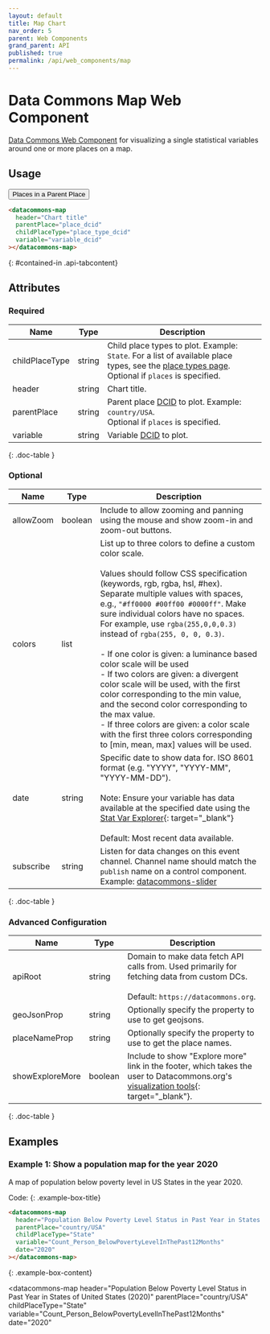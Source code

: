 ```yaml
---
layout: default
title: Map Chart
nav_order: 5
parent: Web Components
grand_parent: API
published: true
permalink: /api/web_components/map
---
```


# Data Commons Map Web Component

[Data Commons Web Component](/api/web_components) for visualizing a single statistical variables around one or more places on a map.

## Usage

<div class="api-tab">
  <button id="get-button" class="api-tablink" onclick="openTab(event, 'contained-in')">
    Places in a Parent Place
  </button>
</div>

```html
<datacommons-map
  header="Chart title"
  parentPlace="place_dcid"
  childPlaceType="place_type_dcid"
  variable="variable_dcid"
></datacommons-map>
```
{: #contained-in .api-tabcontent}

<script src="/assets/js/syntax_highlighting.js"></script>
<script src="/assets/js/api-doc-tabs.js"></script>

## Attributes

### Required

| Name           | Type   | Description                                                                                                                                      |
| -------------- | ------ | ------------------------------------------------------------------------------------------------------------------------------------------------ |
| childPlaceType | string | Child place types to plot. Example: `State`. For a list of available place types, see the [place types page](/place_types.html).<br /> <optional-tag>Optional</optional-tag> if `places` is specified.                              |
| header         | string | Chart title.                                                                                                                                     |
| parentPlace    | string | Parent place [DCID](/glossary.html#dcid) to plot. Example: `country/USA`. <br /> <optional-tag>Optional</optional-tag> if `places` is specified. |
| variable       | string | Variable [DCID](/glossary.html#dcid) to plot.                                                                                                    |
{: .doc-table }

### Optional

| Name      | Type    | Description                                                                                                                                                                                                                                                                                                                                                                                                                                                                                                                                                                                                                                                                                                                                   |
| --------- | ------- | --------------------------------------------------------------------------------------------------------------------------------------------------------------------------------------------------------------------------------------------------------------------------------------------------------------------------------------------------------------------------------------------------------------------------------------------------------------------------------------------------------------------------------------------------------------------------------------------------------------------------------------------------------------------------------------------------------------------------------------------- |
| allowZoom | boolean | Include to allow zooming and panning using the mouse and show zoom-in and zoom-out buttons.                                                                                                                                                                                                                                                                                                                                                                                                                                                                                                                                                                                                                                                   |
| colors    | list    | List up to three colors to define a custom color scale.<br /><br />Values should follow CSS specification (keywords, rgb, rgba, hsl, #hex). Separate multiple values with spaces, e.g., `"#ff0000 #00ff00 #0000ff"`. Make sure individual colors have no spaces. For example, use `rgba(255,0,0,0.3)` instead of `rgba(255, 0, 0, 0.3)`.<br /><br /> - If one color is given: a luminance based color scale will be used<br /> - If two colors are given: a divergent color scale will be used, with the first color corresponding to the min value, and the second color corresponding to the max value.<br /> - If three colors are given: a color scale with the first three colors corresponding to [min, mean, max] values will be used. |
| date      | string  | Specific date to show data for. ISO 8601 format (e.g. "YYYY", "YYYY-MM", "YYYY-MM-DD").<br /><br />Note: Ensure your variable has data available at the specified date using the [Stat Var Explorer](https://datacommons.org/tools/statvar){: target="_blank"}<br /><br />Default: Most recent data available.                                                                                                                                                                                                                                                                                                                                                                                                                                                   |
| subscribe | string  | Listen for data changes on this event channel. Channel name should match the `publish` name on a control component. Example: [datacommons-slider](./slider.md)                                                                                                                                                                                                                                                                                                                                                                                                                                                                                                                                                                                |
{: .doc-table }

### Advanced Configuration

| Name            | Type    | Description                                                                                                                                                      |
| --------------- | ------- | ---------------------------------------------------------------------------------------------------------------------------------------------------------------- |
| apiRoot         | string  | Domain to make data fetch API calls from. Used primarily for fetching data from custom DCs.<br /><br />Default: `https://datacommons.org`.                       |
| geoJsonProp     | string  | Optionally specify the property to use to get geojsons.                                                                                                          |
| placeNameProp   | string  | Optionally specify the property to use to get the place names.                                                                                                   |
| showExploreMore | boolean | Include to show "Explore more" link in the footer, which takes the user to Datacommons.org's [visualization tools](https://datacommons.org/tools/visualization){: target="_blank"}. |
{: .doc-table }

## Examples

### Example 1: Show a population map for the year 2020

A map of population below poverty level in US States in the year 2020.

Code:
{: .example-box-title}
```html
<datacommons-map
  header="Population Below Poverty Level Status in Past Year in States of United States (2020)"
  parentPlace="country/USA"
  childPlaceType="State"
  variable="Count_Person_BelowPovertyLevelInThePast12Months"
  date="2020"
></datacommons-map>
```
{: .example-box-content}

<datacommons-map
  header="Population Below Poverty Level Status in Past Year in States of United States (2020)"
  parentPlace="country/USA"
  childPlaceType="State"
  variable="Count_Person_BelowPovertyLevelInThePast12Months"
  date="2020"
></datacommons-map>
